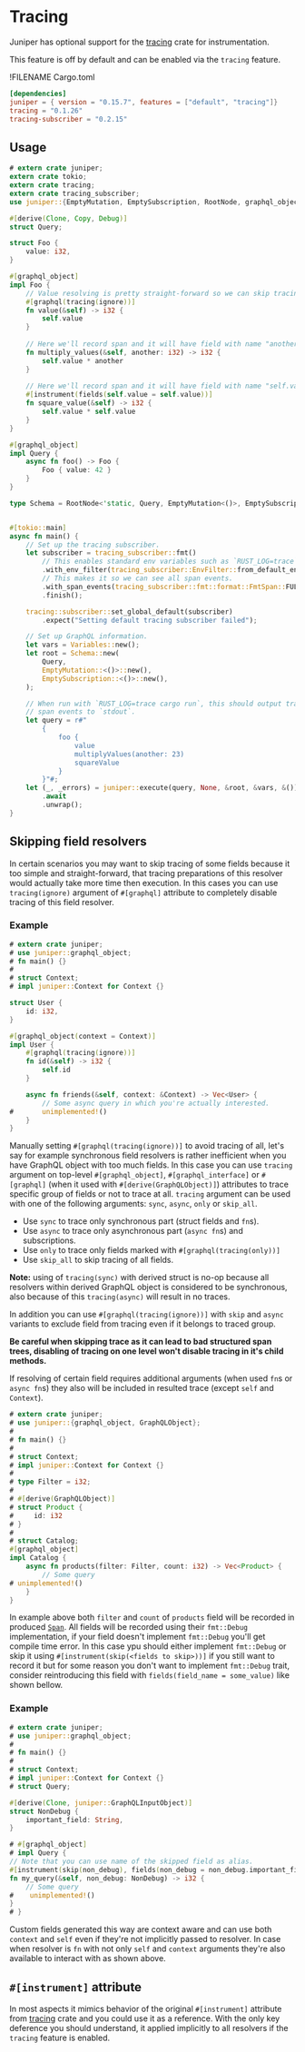 # Tracing

Juniper has optional support for the [tracing] crate for instrumentation.

This feature is off by default and can be enabled via the `tracing` feature.

!FILENAME Cargo.toml

```toml
[dependencies]
juniper = { version = "0.15.7", features = ["default", "tracing"]}
tracing = "0.1.26"
tracing-subscriber = "0.2.15"
```

## Usage

```rust
# extern crate juniper;
extern crate tokio;
extern crate tracing;
extern crate tracing_subscriber;
use juniper::{EmptyMutation, EmptySubscription, RootNode, graphql_object, Variables};

#[derive(Clone, Copy, Debug)]
struct Query;

struct Foo {
    value: i32,
}

#[graphql_object]
impl Foo {
    // Value resolving is pretty straight-forward so we can skip tracing.
    #[graphql(tracing(ignore))]
    fn value(&self) -> i32 {
        self.value
    }
    
    // Here we'll record span and it will have field with name "another" and value we passed.
    fn multiply_values(&self, another: i32) -> i32 {
        self.value * another
    }
    
    // Here we'll record span and it will have field with name "self.value"
    #[instrument(fields(self.value = self.value))]
    fn square_value(&self) -> i32 {
        self.value * self.value
    }
}

#[graphql_object]
impl Query {
    async fn foo() -> Foo {
        Foo { value: 42 }
    }
}

type Schema = RootNode<'static, Query, EmptyMutation<()>, EmptySubscription<()>>;


#[tokio::main]
async fn main() {
    // Set up the tracing subscriber.
    let subscriber = tracing_subscriber::fmt()
        // This enables standard env variables such as `RUST_LOG=trace`.
        .with_env_filter(tracing_subscriber::EnvFilter::from_default_env())
        // This makes it so we can see all span events.
        .with_span_events(tracing_subscriber::fmt::format::FmtSpan::FULL)
        .finish();

    tracing::subscriber::set_global_default(subscriber)
        .expect("Setting default tracing subscriber failed");

    // Set up GraphQL information.
    let vars = Variables::new();
    let root = Schema::new(
        Query,
        EmptyMutation::<()>::new(),
        EmptySubscription::<()>::new(),
    );

    // When run with `RUST_LOG=trace cargo run`, this should output traces /
    // span events to `stdout`.
    let query = r#"
        {
            foo { 
                value
                multiplyValues(another: 23)
                squareValue
            }
        }"#;
    let (_, _errors) = juniper::execute(query, None, &root, &vars, &())
        .await
        .unwrap();
}
```

## Skipping field resolvers

In certain scenarios you may want to skip tracing of some fields because it too
simple and straight-forward, that tracing preparations of this resolver would actually
take more time then execution. In this cases you can use `tracing(ignore)` argument of
`#[graphql]` attribute to completely disable tracing of this field resolver.

### Example

```rust
# extern crate juniper;
# use juniper::graphql_object;
# fn main() {}
#
# struct Context;
# impl juniper::Context for Context {}

struct User {
    id: i32,
}

#[graphql_object(context = Context)]
impl User {
    #[graphql(tracing(ignore))]
    fn id(&self) -> i32 {
        self.id
    }

    async fn friends(&self, context: &Context) -> Vec<User> {
        // Some async query in which you're actually interested.
#       unimplemented!()
    }
}
```

Manually setting `#[graphql(tracing(ignore))]` to avoid tracing of all, let's say for
example synchronous field resolvers is rather inefficient when you have GraphQL
object with too much fields. In this case you can use `tracing` argument on
top-level `#[graphql_object]`, `#[graphql_interface]` or `#[graphql]` (when it
used with `#[derive(GraphQLObject)]`) attributes to trace specific group of
fields or not to trace at all. `tracing` argument can be used with one of the
following arguments: `sync`, `async`, `only` or `skip_all`.
 - Use `sync` to trace only synchronous part (struct fields and `fn`s).
 - Use `async` to trace only asynchronous part (`async fn`s) and
subscriptions.
 - Use `only` to trace only fields marked with `#[graphql(tracing(only))]`
 - Use `skip_all` to skip tracing of all fields.

**Note:** using of `tracing(sync)` with derived struct is no-op because all
resolvers within derived GraphQL object is considered to be synchronous, also
because of this `tracing(async)` will result in no traces.

In addition you can use `#[graphql(tracing(ignore))]` with `skip` and `async`
variants to exclude field from tracing even if it belongs to traced group.

**Be careful when skipping trace as it can lead to bad structured span trees,
disabling of tracing on one level won't disable tracing in it's child methods.**

If resolving of certain field requires additional arguments (when used `fn`s or
`async fn`s) they also will be included in resulted trace (except `self` and
`Context`).

```rust
# extern crate juniper;
# use juniper::{graphql_object, GraphQLObject};
#
# fn main() {}
#
# struct Context;
# impl juniper::Context for Context {}
#
# type Filter = i32;
#
# #[derive(GraphQLObject)]
# struct Product {
#     id: i32   
# }
#
# struct Catalog;
#[graphql_object]
impl Catalog {
    async fn products(filter: Filter, count: i32) -> Vec<Product> {
        // Some query
# unimplemented!()
    }
}
```

In example above both `filter` and `count` of `products` field will be recorded
in produced [`Span`]. All fields will be recorded using their `fmt::Debug`
implementation, if your field doesn't implement `fmt::Debug` you'll get compile
time error. In this case ypu should either implement `fmt::Debug` or skip it
using `#[instrument(skip(<fields to skip>))]` if you still want to record it but
for some reason you don't want to implement `fmt::Debug` trait, consider reintroducing
this field with `fields(field_name = some_value)` like shown bellow.


### Example
```rust
# extern crate juniper;
# use juniper::graphql_object;
#
# fn main() {}
#
# struct Context;
# impl juniper::Context for Context {}
# struct Query;

#[derive(Clone, juniper::GraphQLInputObject)]
struct NonDebug {
    important_field: String,
}

# #[graphql_object]
# impl Query {
// Note that you can use name of the skipped field as alias.
#[instrument(skip(non_debug), fields(non_debug = non_debug.important_field.clone()))]
fn my_query(&self, non_debug: NonDebug) -> i32 {
    // Some query
#    unimplemented!()
}
# }
```

Custom fields generated this way are context aware and can use both `context` and `self`
even if they're not implicitly passed to resolver. In case when resolver is `fn` with not
only `self` and `context` arguments they're also available to interact with as shown above.

## `#[instrument]` attribute

In most aspects it mimics behavior of the original `#[instrument]` attribute
from [tracing] crate and you could use it as a reference. With the only key
deference you should understand, it applied implicitly to all resolvers if the
`tracing` feature is enabled.

[tracing]: https://crates.io/crates/tracing
[`skip`]: https://docs.rs/tracing/0.1.26/tracing/attr.instrument.html#skipping-fields
[`Span`]: https://docs.rs/tracing/0.1.26/tracing/struct.Span.html
